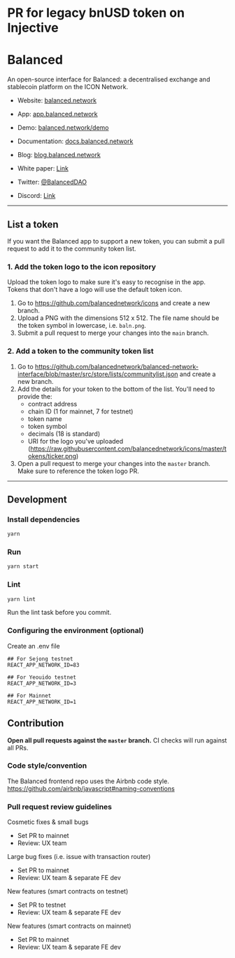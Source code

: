 # PR for legacy bnUSD token on Injective 

# Balanced

An open-source interface for Balanced: a decentralised exchange and stablecoin platform on the ICON Network.

- Website: [balanced.network](https://balanced.network/)
- App: [app.balanced.network](https://app.balanced.network/)
- Demo: [balanced.network/demo](https://balanced.network/demo/)
- Documentation: [docs.balanced.network](https://docs.balanced.network/)
- Blog: [blog.balanced.network](https://blog.balanced.network/)
- White paper: [Link](https://docs.balanced.network/technical/white-paper)

- Twitter: [@BalancedDAO](https://twitter.com/BalancedDAO)
- Discord: [Link](https://discord.com/invite/7nBMr963SU)

---

## List a token

If you want the Balanced app to support a new token, you can submit a pull request to add it to the community token list.

### 1. Add the token logo to the icon repository

Upload the token logo to make sure it's easy to recognise in the app. Tokens that don't have a logo will use the default token icon.

1. Go to https://github.com/balancednetwork/icons and create a new branch.
2. Upload a PNG with the dimensions 512 x 512. The file name should be the token symbol in lowercase, i.e. `baln.png`.
3. Submit a pull request to merge your changes into the `main` branch.

### 2. Add a token to the community token list

1. Go to https://github.com/balancednetwork/balanced-network-interface/blob/master/src/store/lists/communitylist.json and create a new branch.
2. Add the details for your token to the bottom of the list. You'll need to provide the:
   - contract address
   - chain ID (1 for mainnet, 7 for testnet)
   - token name
   - token symbol
   - decimals (18 is standard)
   - URI for the logo you've uploaded (https://raw.githubusercontent.com/balancednetwork/icons/master/tokens/ticker.png)
3. Open a pull request to merge your changes into the `master` branch. Make sure to reference the token logo PR.

---

## Development

### Install dependencies

```bash
yarn
```

### Run

```bash
yarn start
```

### Lint

```bash
yarn lint
```

Run the lint task before you commit.

### Configuring the environment (optional)

Create an .env file

```
## For Sejong testnet
REACT_APP_NETWORK_ID=83

## For Yeouido testnet
REACT_APP_NETWORK_ID=3

## For Mainnet
REACT_APP_NETWORK_ID=1

```

## Contribution

**Open all pull requests against the `master` branch.**
CI checks will run against all PRs.

### Code style/convention

The Balanced frontend repo uses the Airbnb code style.
https://github.com/airbnb/javascript#naming-conventions

### Pull request review guidelines

Cosmetic fixes & small bugs

- Set PR to mainnet
- Review: UX team

Large bug fixes (i.e. issue with transaction router)

- Set PR to mainnet
- Review: UX team & separate FE dev

New features (smart contracts on testnet)

- Set PR to testnet
- Review: UX team & separate FE dev

New features (smart contracts on mainnet)

- Set PR to mainnet
- Review: UX team & separate FE dev
